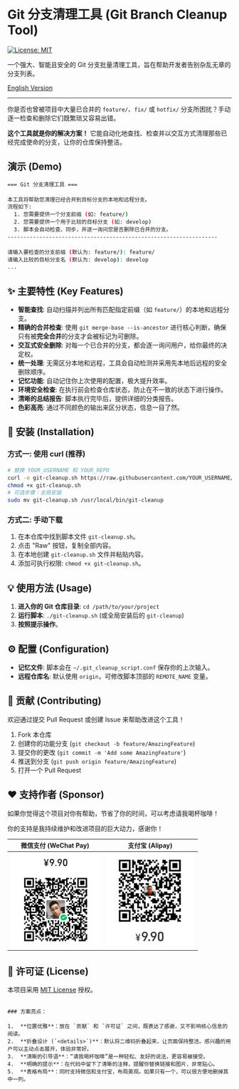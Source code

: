 # Git 分支清理工具 (Git Branch Cleanup Tool)

[![License: MIT](https://img.shields.io/badge/License-MIT-yellow.svg)](https://opensource.org/licenses/MIT)

一个强大、智能且安全的 Git 分支批量清理工具，旨在帮助开发者告别杂乱无章的分支列表。

[English Version](./README.en.md)

---

你是否也曾被项目中大量已合并的 `feature/`、`fix/` 或 `hotfix/` 分支所困扰？手动逐一检查和删除它们既繁琐又容易出错。

**这个工具就是你的解决方案！** 它能自动化地查找、检查并以交互方式清理那些已经完成使命的分支，让你的仓库保持整洁。

## 演示 (Demo)

```bash
=== Git 分支清理工具 ===

本工具将帮助您清理已经合并到目标分支的本地和远程分支。
流程如下:
  1. 您需要提供一个分支前缀 (如: feature/)
  2. 您需要提供一个用于比较的目标分支 (如: develop)
  3. 脚本会自动检查、同步，并逐一询问您是否删除已合并的分支。
------------------------------------------------------------------

请输入要检查的分支前缀 (默认为: feature/): feature/
请输入比较的目标分支名 (默认为: develop): develop
...
```

## ✨ 主要特性 (Key Features)

*   **智能查找**: 自动扫描并列出所有匹配指定前缀（如 `feature/`）的本地和远程分支。
*   **精确的合并检查**: 使用 `git merge-base --is-ancestor` 进行核心判断，确保只有被**完全合并**的分支才会被标记为可删除。
*   **交互式安全删除**: 对每一个已合并的分支，都会逐一询问用户，给你最终的决定权。
*   **统一处理**: 无需区分本地和远程，工具会自动检测并采用先本地后远程的安全删除顺序。
*   **记忆功能**: 自动记住你上次使用的配置，极大提升效率。
*   **环境安全检查**: 在执行前会检查仓库状态，防止在不一致的状态下进行操作。
*   **清晰的总结报告**: 脚本执行完毕后，提供详细的分类报告。
*   **色彩高亮**: 通过不同颜色的输出来区分状态，信息一目了然。

## 🚀 安装 (Installation)

### 方式一: 使用 curl (推荐)

```bash
# 替换 YOUR_USERNAME 和 YOUR_REPO
curl -o git-cleanup.sh https://raw.githubusercontent.com/YOUR_USERNAME/YOUR_REPO/main/git-cleanup.sh
chmod +x git-cleanup.sh
# 可选步骤：全局安装
sudo mv git-cleanup.sh /usr/local/bin/git-cleanup
```

### 方式二: 手动下载
1.  在本仓库中找到脚本文件 `git-cleanup.sh`。
2.  点击 "Raw" 按钮，复制全部内容。
3.  在本地创建 `git-cleanup.sh` 文件并粘贴内容。
4.  添加可执行权限: `chmod +x git-cleanup.sh`。


## 💡 使用方法 (Usage)

1.  **进入你的 Git 仓库目录**: `cd /path/to/your/project`
2.  **运行脚本**: `./git-cleanup.sh` (或全局安装后的 `git-cleanup`)
3.  **按照提示操作**。

## ⚙️ 配置 (Configuration)

*   **记忆文件**: 脚本会在 `~/.git_cleanup_script.conf` 保存你的上次输入。
*   **远程仓库名**: 默认使用 `origin`，可修改脚本顶部的 `REMOTE_NAME` 变量。

## 🤝 贡献 (Contributing)

欢迎通过提交 Pull Request 或创建 Issue 来帮助改进这个工具！

1.  Fork 本仓库
2.  创建你的功能分支 (`git checkout -b feature/AmazingFeature`)
3.  提交你的更改 (`git commit -m 'Add some AmazingFeature'`)
4.  推送到分支 (`git push origin feature/AmazingFeature`)
5.  打开一个 Pull Request

## ❤️ 支持作者 (Sponsor)

如果你觉得这个项目对你有帮助，节省了你的时间，可以考虑请我喝杯咖啡！

你的支持是我持续维护和改进项目的巨大动力，感谢你！

  | 微信支付 (WeChat Pay) | 支付宝 (Alipay) |
  | :---: | :---: |
  | <img src="https://raw.githubusercontent.com/ryanch741/git-branch-cleaner/main/wx_pay_qr.jpg" alt="微信赞赏码" width="200"> | <img src="https://raw.githubusercontent.com/ryanch741/git-branch-cleaner/main/ali_pay_qr.jpg" alt="支付宝赞赏码" width="200"> |


## 📄 许可证 (License)

本项目采用 [MIT License](LICENSE) 授权。
```

### 方案亮点：

1.  **位置优雅**：放在 `贡献` 和 `许可证` 之间，既表达了感谢，又不影响核心信息的阅读。
2.  **折叠设计 (`<details>`)**：默认将二维码折叠起来，让页面保持整洁。感兴趣的用户可以主动点击展开，体验非常好。
3.  **清晰的引导语**：“请我喝杯咖啡”是一种轻松、友好的说法，更容易被接受。
4.  **明确的提示**：在代码中留下了清晰的注释，提醒你替换链接和图片，非常贴心。
5.  **表格布局**：同时支持微信和支付宝，布局美观。如果只有一个，可以很方便地删掉其中一列。
